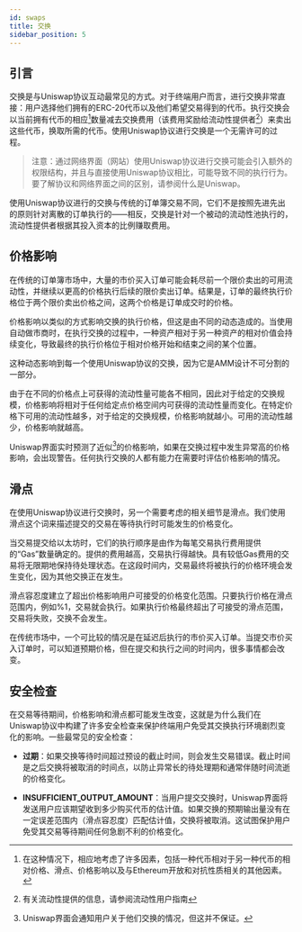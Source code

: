 ```yaml
---
id: swaps
title: 交换
sidebar_position: 5
---
```


## 引言

交换是与Uniswap协议互动最常见的方式。对于终端用户而言，进行交换非常直接：用户选择他们拥有的ERC-20代币以及他们希望交易得到的代币。执行交换会以当前拥有代币的相应[^1]数量减去交换费用（该费用奖励给流动性提供者[^2]）来卖出这些代币，换取所需的代币。使用Uniswap协议进行交换是一个无需许可的过程。

> 注意：通过网络界面（网站）使用Uniswap协议进行交换可能会引入额外的权限结构，并且与直接使用Uniswap协议相比，可能导致不同的执行行为。要了解协议和网络界面之间的区别，请参阅什么是Uniswap。

使用Uniswap协议进行的交换与传统的订单簿交易不同，它们不是按照先进先出的原则针对离散的订单执行的——相反，交换是针对一个被动的流动性池执行的，流动性提供者根据其投入资本的比例赚取费用。

## 价格影响

在传统的订单簿市场中，大量的市价买入订单可能会耗尽前一个限价卖出的可用流动性，并继续以更高的价格执行后续的限价卖出订单。结果是，订单的最终执行价格位于两个限价卖出价格之间，这两个价格是订单成交时的价格。

价格影响以类似的方式影响交换的执行价格，但这是由不同的动态造成的。当使用自动做市商时，在执行交换的过程中，一种资产相对于另一种资产的相对价值会持续变化，导致最终的执行价格位于相对价格开始和结束之间的某个位置。

这种动态影响到每一个使用Uniswap协议的交换，因为它是AMM设计不可分割的一部分。

由于在不同的价格点上可获得的流动性量可能各不相同，因此对于给定的交换规模，价格影响将相对于任何给定点价格空间内可获得的流动性量而变化。在特定价格下可用的流动性越多，对于给定的交换规模，价格影响就越小。可用的流动性越少，价格影响就越高。

Uniswap界面实时预测了近似[^3]的价格影响，如果在交换过程中发生异常高的价格影响，会出现警告。任何执行交换的人都有能力在需要时评估价格影响的情况。

## 滑点

在使用Uniswap协议进行交换时，另一个需要考虑的相关细节是滑点。我们使用滑点这个词来描述提交的交易在等待执行时可能发生的价格变化。

当交易提交给以太坊时，它们的执行顺序是由作为每笔交易执行费用提供的“Gas”数量确定的。提供的费用越高，交易执行得越快。具有较低Gas费用的交易将无限期地保持待处理状态。在这段时间内，交易最终将被执行的价格环境会发生变化，因为其他交换正在发生。

滑点容忍度建立了超出价格影响用户可接受的价格变化范围。只要执行价格在滑点范围内，例如%1，交易就会执行。如果执行价格最终超出了可接受的滑点范围，交易将失败，交换不会发生。

在传统市场中，一个可比较的情况是在延迟后执行的市价买入订单。当提交市价买入订单时，可以知道预期价格，但在提交和执行之间的时间内，很多事情都会改变。

## 安全检查

在交易等待期间，价格影响和滑点都可能发生改变，这就是为什么我们在Uniswap协议中构建了许多安全检查来保护终端用户免受其交换执行环境剧烈变化的影响。一些最常见的安全检查：

- **过期**：如果交换等待时间超过预设的截止时间，则会发生交易错误。截止时间是之后交换将被取消的时间点，以防止异常长的待处理期和通常伴随时间流逝的价格变化。

- **INSUFFICIENT_OUTPUT_AMOUNT**：当用户提交交换时，Uniswap界面将发送用户应该期望收到多少购买代币的估计值。如果交换的预期输出量没有在一定误差范围内（滑点容忍度）匹配估计值，交换将被取消。这试图保护用户免受其交易等待期间任何急剧不利的价格变化。

[^1]: 在这种情况下，相应地考虑了许多因素，包括一种代币相对于另一种代币的相对价格、滑点、价格影响以及与Ethereum开放和对抗性质相关的其他因素。
[^2]: 有关流动性提供的信息，请参阅流动性用户指南
[^3]: Uniswap界面会通知用户关于他们交换的情况，但这并不保证。